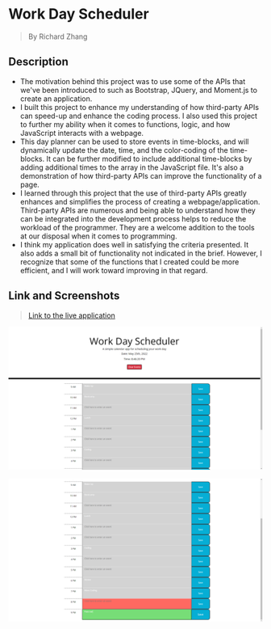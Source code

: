 # Work Day Scheduler
> By Richard Zhang

## Description

- The motivation behind this project was to use some of the APIs that we've been introduced to such as Bootstrap, JQuery, and Moment.js to create an application.
- I built this project to enhance my understanding of how third-party APIs can speed-up and enhance the coding process. I also used this project to further my ability when it comes to functions, logic, and how JavaScript interacts with a webpage.
- This day planner can be used to store events in time-blocks, and will dynamically update the date, time, and the color-coding of the time-blocks. It can be further modified to include additional time-blocks by adding additional times to the array in the JavaScript file. It's also a demonstration of how third-party APIs can improve the functionality of a page.
- I learned through this project that the use of third-party APIs greatly enhances and simplifies the process of creating a webpage/application. Third-party APIs are numerous and being able to understand how they can be integrated into the development process helps to reduce the workload of the programmer. They are a welcome addition to the tools at our disposal when it comes to programming. 
- I think my application does well in satisfying the criteria presented. It also adds a small bit of functionality not indicated in the brief. However, I recognize that some of the functions that I created could be more efficient, and I will work toward improving in that regard.

##  Link and Screenshots

> [Link to the live application](https://richardzhang01.github.io/work-day-scheduler/)

![Screenshot one](./assets/images/screenshot-1.png)

![Screenshot two](./assets/images/screenshot-2.png)
